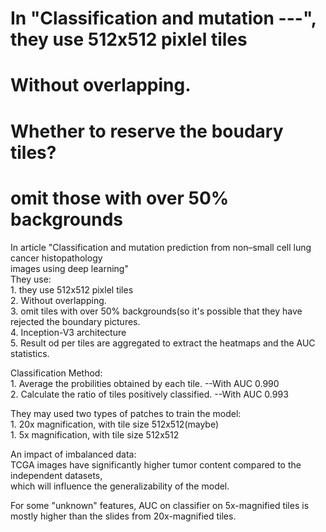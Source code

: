 # In "Classification and mutation ---", they use 512x512 pixlel tiles  
# Without overlapping.  
# Whether to reserve the boudary tiles?  
# omit those with over 50% backgrounds  

In article "Classification and mutation prediction from non–small cell lung cancer histopathology  
images using deep learning"  
They use:  
    1. they use 512x512 pixlel tiles  
    2. Without overlapping.  
    3. omit tiles with over 50% backgrounds(so it's possible that they have rejected the boundary pictures.  
    4. Inception-V3 architecture  
    5. Result od per tiles are aggregated to extract the heatmaps and the AUC statistics.  
    

Classification Method:  
    1. Average the probilities obtained by each tile.           --With AUC 0.990  
    2. Calculate the ratio of tiles positively classified.      --With AUC 0.993  
    
They may used two types of patches to train the model:  
    1. 20x magnification, with tile size 512x512(maybe)  
    1. 5x magnification, with tile size 512x512  

An impact of imbalanced data:  
    TCGA images have significantly higher tumor content compared to the independent datasets,  
    which will influence the generalizability of the model.  
  
For some "unknown" features, AUC on classifier on 5x-magnified tiles is mostly higher than the slides from 20x-magnified tiles.  
